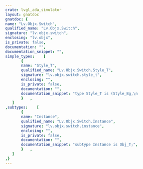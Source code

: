 ```yaml
---
crate: lvgl_ada_simulator
layout: gnatdoc
gnatdoc: {
name: "Lv.Objx.Switch",
qualified_name: "Lv.Objx.Switch",
signature: "lv.objx.switch",
enclosing: "lv.objx",
is_private: false,
documentation: "",
documentation_snippet: "",
simple_types:    [
       {
       name: "Style_T",
       qualified_name: "Lv.Objx.Switch.Style_T",
       signature: "lv.objx.switch.style_t",
       enclosing: "",
       is_private: false,
       documentation: "",
       documentation_snippet: "type Style_T is (Style_Bg,\n                 Style_Indic,\n                 Style_Knob_Off,\n                 Style_Knob_On);",
       }   ,
   ]
,subtypes:    [
       {
       name: "Instance",
       qualified_name: "Lv.Objx.Switch.Instance",
       signature: "lv.objx.switch.instance",
       enclosing: "",
       is_private: false,
       documentation: "",
       documentation_snippet: "subtype Instance is Obj_T;",
       }   ,
   ]
,}
---
```

